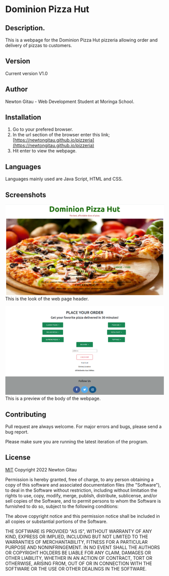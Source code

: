 # Dominion Pizza Hut

## Description.
This is a webpage for the Dominion Pizza Hut pizzeria allowing order and delivery of pizzas to customers. 

## Version
Current version V1.0

## Author
Newton Gitau - Web Development Student at Moringa School.

## Installation
1. Go to your prefered browser.
2. In the url section of the browser enter this link; [https://newtongitau.github.io/pizzeria](https://newtongitau.github.io/pizzeria)
3. Hit enter to view the webpage.

## Languages
Languages mainly used are Java Script, HTML and CSS. 

## Screenshots
![Screenshot](https://github.com/NewtonGitau/pizzeria/blob/main/images/pizzeria1.png)
This is the look of the web page header.

![Screenshot](https://github.com/NewtonGitau/pizzeria/blob/main/images/pizzeria2.png)
This is a preview of the body of the webpage.

## Contributing
Pull request are always welcome. For major errors and bugs, please send a bug report.

Please make sure you are running the latest iteration of the program.

## License
[MIT](https://github.com/NewtonGitau/pizzeria/blob/main/LICENSE)
Copyright 2022 Newton Gitau

Permission is hereby granted, free of charge, to any person obtaining a copy of this software and associated documentation files (the "Software"), to deal in the Software without restriction, including without limitation the rights to use, copy, modify, merge, publish, distribute, sublicense, and/or sell copies of the Software, and to permit persons to whom the Software is furnished to do so, subject to the following conditions:

The above copyright notice and this permission notice shall be included in all copies or substantial portions of the Software.

THE SOFTWARE IS PROVIDED "AS IS", WITHOUT WARRANTY OF ANY KIND, EXPRESS OR IMPLIED, INCLUDING BUT NOT LIMITED TO THE WARRANTIES OF MERCHANTABILITY, FITNESS FOR A PARTICULAR PURPOSE AND NONINFRINGEMENT. IN NO EVENT SHALL THE AUTHORS OR COPYRIGHT HOLDERS BE LIABLE FOR ANY CLAIM, DAMAGES OR OTHER LIABILITY, WHETHER IN AN ACTION OF CONTRACT, TORT OR OTHERWISE, ARISING FROM, OUT OF OR IN CONNECTION WITH THE SOFTWARE OR THE USE OR OTHER DEALINGS IN THE SOFTWARE.

